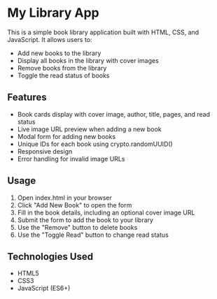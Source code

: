 # My Library App

This is a simple book library application built with HTML, CSS, and JavaScript. It allows users to:

- Add new books to the library
- Display all books in the library with cover images
- Remove books from the library
- Toggle the read status of books

## Features

- Book cards display with cover image, author, title, pages, and read status
- Live image URL preview when adding a new book
- Modal form for adding new books
- Unique IDs for each book using crypto.randomUUID()
- Responsive design
- Error handling for invalid image URLs

## Usage

1. Open index.html in your browser
2. Click "Add New Book" to open the form
3. Fill in the book details, including an optional cover image URL
4. Submit the form to add the book to your library
5. Use the "Remove" button to delete books
6. Use the "Toggle Read" button to change read status

## Technologies Used

- HTML5
- CSS3
- JavaScript (ES6+)
